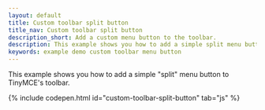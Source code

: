 ```yaml
---
layout: default
title: Custom toolbar split button
title_nav: Custom toolbar split button
description_short: Add a custom menu button to the toolbar.
description: This example shows you how to add a simple split menu button to TinyMCE's toolbar.
keywords: example demo custom toolbar menu button
---
```


This example shows you how to add a simple "split" menu button to TinyMCE's toolbar.

{% include codepen.html id="custom-toolbar-split-button" tab="js" %}
